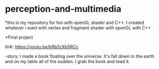# perception-and-multimedia

*this is my repository for fun with openGL shader and C++. I created whatever i want with vertex and fragment shader with openGL with C++

*Final project

linK: https://youtu.be/b8b2cXb5RCc

-story: I made a book floating over the universe. It's fall down to the earth and on my table all of the sudden. I grab the book and read it. 








